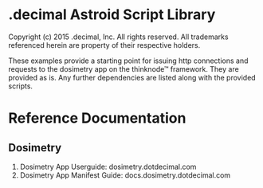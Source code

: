 .decimal Astroid Script Library
===============================

Copyright (c) 2015 .decimal, Inc. All rights reserved.
All trademarks referenced herein are property of their respective
holders.

These examples provide a starting point for issuing http connections and requests to the dosimetry app on the thinknode™ framework. They are provided as is. Any further dependencies are listed along with the provided scripts.

Reference Documentation
=======================

Dosimetry
---------
1. Dosimetry App Userguide: dosimetry.dotdecimal.com
2. Dosimetry App Manifest Guide: docs.dosimetry.dotdecimal.com
